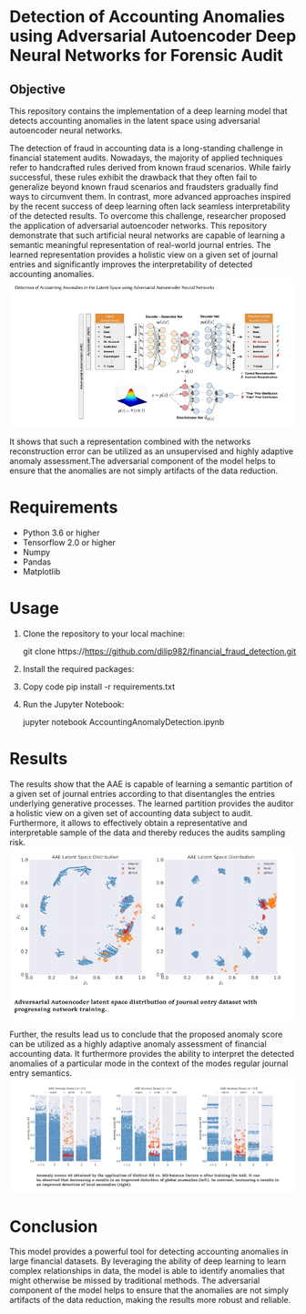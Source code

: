 # Detection of Accounting Anomalies using Adversarial Autoencoder Deep Neural Networks for Forensic Audit
## Objective
This repository contains the implementation of a deep learning model that detects accounting anomalies in the latent space using adversarial autoencoder neural networks. 

The detection of fraud in accounting data is a long-standing challenge in financial statement audits. Nowadays, the majority of applied techniques refer to handcrafted rules derived from known fraud scenarios. While fairly successful, these rules exhibit the drawback that they often fail to generalize beyond known fraud scenarios and fraudsters gradually find ways to circumvent them. In contrast, more advanced approaches inspired by the recent success of deep learning often lack seamless interpretability of the detected results. To overcome this challenge, researcher proposed the application of adversarial autoencoder networks. This repository demonstrate that such artificial neural networks are capable of learning a semantic meaningful representation of real-world journal entries. The learned
representation provides a holistic view on a given set of journal
entries and significantly improves the interpretability of detected
accounting anomalies. 
![Screenshot](Screenshot_1.jpg)

It shows that such a representation combined with the networks reconstruction error can be utilized as
an unsupervised and highly adaptive anomaly assessment.The adversarial component of the model helps to ensure that the anomalies are not simply artifacts of the data reduction.

# Requirements
- Python 3.6 or higher
- Tensorflow 2.0 or higher
- Numpy
- Pandas
- Matplotlib
# Usage
 1. Clone the repository to your local machine:
     
     git clone https://https://github.com/dilip982/financial_fraud_detection.git
 2. Install the required packages:
 
 3. Copy code
    pip install -r requirements.txt
 4. Run the Jupyter Notebook:

    jupyter notebook AccountingAnomalyDetection.ipynb
# Results
The results show that the AAE is capable
of learning a semantic partition of a given set of journal entries
according to that disentangles the entries underlying generative
processes. The learned partition provides the auditor a holistic view
on a given set of accounting data subject to audit. Furthermore,
it allows to effectively obtain a representative and interpretable
sample of the data and thereby reduces the audits sampling risk.
![Screenshot](123.png)

Further, the results lead us to conclude that the proposed
anomaly score can be utilized as a highly adaptive anomaly assessment of financial accounting data. It furthermore provides the
ability to interpret the detected anomalies of a particular mode in
the context of the modes regular journal entry semantics.
![Screenshot](213.png)
# Conclusion
This model provides a powerful tool for detecting accounting anomalies in large financial datasets. By leveraging the ability of deep learning to learn complex relationships in data, the model is able to identify anomalies that might otherwise be missed by traditional methods. The adversarial component of the model helps to ensure that the anomalies are not simply artifacts of the data reduction, making the results more robust and reliable.


